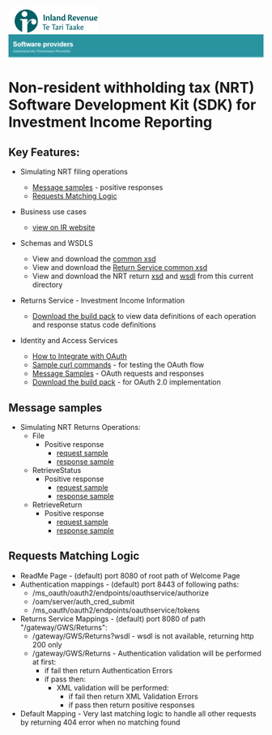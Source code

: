 ![IRD logo](../../Images/IRlogo.gif)
![Software Dev](../../Images/SoftwareDev.png)

Non-resident withholding tax (NRT) Software Development Kit (SDK) for Investment Income Reporting
=======================================

Key Features:
-------------

- Simulating NRT filing operations
    - [Message samples](#message-samples) - positive responses
	- [Requests Matching Logic](#requests-matching-logic)
	
- Business use cases
	- [view on IR website](https://www.ird.govt.nz/software-providers/explore-products-contents/investment-income-reporting/investment-income-gateway/investment-income-reporting-through-gateway-services.html)
	
- Schemas and WSDLS
	- View and download the [common xsd](../Schema%20-%20Common%20III/)
	- View and download the [Return Service common xsd](../Service%20-%20Return%20III/Latest/)
	- View and download the NRT return [xsd](ReturnNRT.v0.xsd) and [wsdl](NRTDevWsdl.wsdl) from this current directory
	
- Returns Service - Investment Income Information 
	- [Download the build pack](../Service%20-%20Return%20III/Latest/Gateway%20Services%20Build%20Pack%20-%20Return%20Service%20-%20III.pdf) to view data definitions of each operation and response status code definitions
	
- Identity and Access Services
	- [How to Integrate with OAuth](../../Service%20-%20Identity%20and%20Access/Latest/OAuth%20Authentication%20-%20How%20to%20Integrate.md)
	- [Sample curl commands](../../Service%20-%20Identity%20and%20Access/Latest/OAuth%20Authentication%20-%20How%20to%20Integrate.md) - for testing the OAuth flow
	- [Message Samples](../../Service%20-%20Identity%20and%20Access/Latest/) - OAuth requests and responses
	- [Download the build pack](../../Service%20-%20Identity%20and%20Access/Latest/Build%20pack%20-%20Identity%20and%20Access%20Services.pdf) - for OAuth 2.0 implementation   

Message samples
-----------------

- Simulating NRT Returns Operations:
    - File
        - Positive response
            - [request sample](sample%20messages/NRTFileRequest.xml)
            - [response sample](sample%20messages/body-nrt-returnfile-response.xml)
    - RetrieveStatus
        - Positive response
            - [request sample](sample%20messages/body-nrt-returnstatus-request.xml)
            - [response sample](sample%20messages/body-nrt-returnstatus-response.xml)
    - RetrieveReturn
        - Positive response
            - [request sample](sample%20messages/NRTRetrieveReturnRequest.xml)
            - [response sample](sample%20messages/body-nrt-retrievereturn-response.xml)

            
Requests Matching Logic
-----------------------

- ReadMe Page - (default) port 8080 of root path of Welcome Page
- Authentication mappings - (default) port 8443 of following paths:
    - /ms_oauth/oauth2/endpoints/oauthservice/authorize
    - /oam/server/auth_cred_submit
    - /ms_oauth/oauth2/endpoints/oauthservice/tokens
- Returns Service Mappings - (default) port 8080 of path "/gateway/GWS/Returns":
    - /gateway/GWS/Returns?wsdl - wsdl is not available, returning http 200 only
    - /gateway/GWS/Returns - Authentication validation will be performed at first:
        - if fail then return Authentication Errors
        - if pass then:
            - XML validation will be performed:
                - if fail then return XML Validation Errors
                - if pass then return positive responses
- Default Mapping - Very last matching logic to handle all other requests by returning 404 error when no matching found